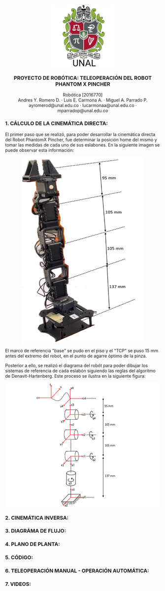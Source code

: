 <br />
<div align="center">
  <a href="https://github.com/Danmunozbe/Practica1/tree/Pain2">
    <img src="Figuras/UNAL.jpg" alt="Logo" width="200">
  </a>

  <h3 align="center">PROYECTO DE ROBÓTICA: TELEOPERACIÓN DEL ROBOT PHANTOM X PINCHER</h3>

  <p align="center">Robótica [2016770]
    <br />Andres Y. Romero D. · Luis E. Carmona A. · Miguel A. Parrado P.
    <br /> ayromerod@unal.edu.co · lucarmonaa@unal.edu.co · mparradop@unal.edu.co
  </p>
</div>


### 1. CÁLCULO DE LA CINEMÁTICA DIRECTA:

El primer paso que se realizó, para poder desarrollar la cinemática directa del Robot PhantomX Pincher, fue determinar la posición home del mismo y tomar las medidas de cada uno de sus eslabones. En la siguiente imagen se puede observar esta información:

<p align="center">
  <img src="Figuras/dimensionesPincher.png" alt="Descripción" width="400" height="600">
</p>

El marco de referencia "base" se pudo en el piso y el "TCP" se puso 15 mm antes del extremo del robot, en el punto de agarre óptimo de la pinza.

Posterior a ello, se realizó el diagrama del robót para poder dibujar los sistemas de referencia de cada eslabón siguiendo las reglas del algoritmo de Denavit-Hartenberg. Este proceso se ilustra en la siguiente figura:

<p align="center">
  <img src="Figuras/diagramaDH_pincher.png" alt="Descripción" width="600" height="400">
</p>



### 2. CINEMÁTICA INVERSA:



### 3. DIAGRÁMA DE FLUJO:



### 4. PLANO DE PLANTA:



### 5. CÓDIGO:



### 6. TELEOPERACIÓN MANUAL - OPERACIÓN AUTOMÁTICA:



### 7. VIDEOS:

